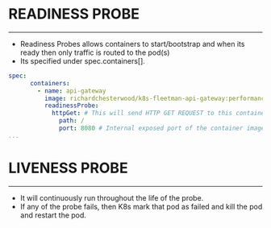 # READINESS PROBE
-----
- Readiness Probes allows containers to start/bootstrap and when its ready then only traffic is routed to the pod(s)
- Its specified under spec.containers[].

```yaml
spec:
      containers:
        - name: api-gateway
          image: richardchesterwood/k8s-fleetman-api-gateway:performance
          readinessProbe:
            httpGet: # This will send HTTP GET REQUEST to this container
              path: /
              port: 8080 # Internal exposed port of the container image
...

```

# LIVENESS PROBE
--------
- It will continuously run throughout the life of the probe.
- If any of the probe fails, then K8s mark that pod as failed and kill the pod
and restart the pod.